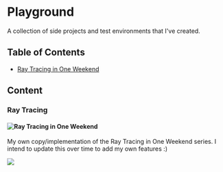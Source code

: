 # Playground
A collection of side projects and test environments that I've created.

## Table of Contents
+  [Ray Tracing in One Weekend](#ray-tracing)

## Content

### Ray Tracing
#### ![Ray Tracing in One Weekend](raytracing/one_weekend)
My own copy/implementation of the Ray Tracing in One Weekend series. I intend to update this over time to add my own features :)

![](https://imgur.com/iGJCp5M.png)
